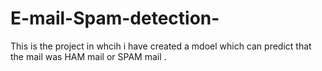 # E-mail-Spam-detection-
This is the project in whcih i have created a mdoel which can predict that the mail was HAM mail or SPAM mail .
